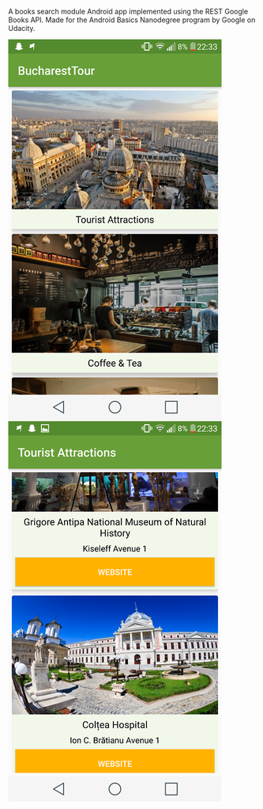 A books search module Android app implemented using the REST Google Books API. Made for the Android Basics Nanodegree program by Google on Udacity.

![Main Screen](MainScreen.png)
![One of the secondary screens](SecondaryScreen.png)
